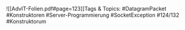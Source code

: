 
![[AdvIT-Folien.pdf#page=123]]Tags & Topics:
   #DatagramPacket
   #Konstruktoren
   #Server-Programmierung
   #SocketException
   #124/132
   #Konstruktorum